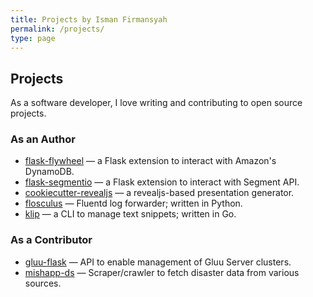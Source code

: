 ```yaml
---
title: Projects by Isman Firmansyah
permalink: /projects/
type: page
---
```


## Projects

As a software developer, I love writing and contributing to open source projects.

### As an Author

* [flask-flywheel](https://github.com/iromli/flask-flywheel) — a Flask extension to interact with Amazon's DynamoDB.
* [flask-segmentio](https://github.com/iromli/flask-segmentio) — a Flask extension to interact with Segment API.
* [cookiecutter-revealjs](https://github.com/iromli/cookiecutter-revealjs) — a revealjs-based presentation generator.
* [flosculus](https://github.com/iromli/flosculus) — Fluentd log forwarder; written in Python.
* [klip](https://github.com/iromli/klip) — a CLI to manage text snippets; written in Go.

### As a Contributor

* [gluu-flask](https://github.com/GluuFederation/gluu-flask/commits/master?author=iromli) — API to enable management of Gluu Server clusters.
* [mishapp-ds](https://github.com/gudeg-united/mishapp-ds/commits/master?author=iromli) — Scraper/crawler to fetch disaster data from various sources.
